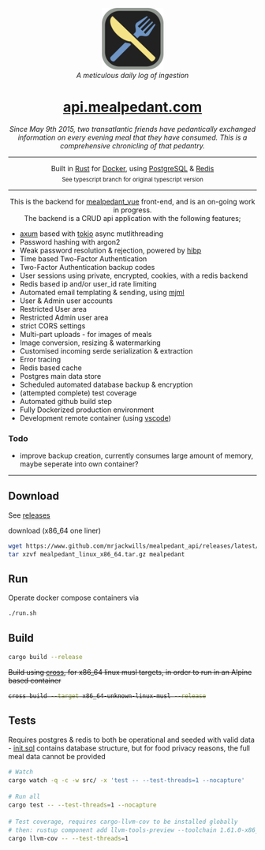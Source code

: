 <p align="center">
 <img src='./.github/logo.svg' width='125px'/>
 <br>
 <em>A meticulous daily log of ingestion</em>
 <h1 align="center">
 <a href='https://api.mealpedant.com/v1/incognito/online' target='_blank' rel='noopener noreferrer'>api.mealpedant.com</a>
  </h1>
</p>

<p align="center"><em>Since May 9th 2015, two transatlantic friends have pedantically exchanged information on every evening meal that they have consumed. This is a comprehensive chronicling of that pedantry.</em></p>
<hr>

<p align="center">
	Built in <a href='https://www.rust-lang.org/' target='_blank' rel='noopener noreferrer'>Rust</a>
	for <a href='https://www.docker.com/' target='_blank' rel='noopener noreferrer'>Docker</a>,
	using <a href='https://www.postgresql.org/' target='_blank' rel='noopener noreferrer'>PostgreSQL</a>
	& <a href='https://www.redis.io/' target='_blank' rel='noopener noreferrer'>Redis</a> 
	<br>
	<sub> See typescript branch for original typescript version</sub>
</p>

<hr>

<p align="center">
	This is the backend for <a href='https://www.github.com/mrjackwills/mealpedant_vue' target='_blank' rel='noopener noreferrer'>mealpedant_vue</a> front-end, and is an on-going work in progress.
	<br>
	The backend is a CRUD api application with the following features;
	<ul>
		<li><a href="https://github.com/tokio-rs/axum" target='_blank' rel='noopener noreferrer'>axum</a> based with <a href='https://www.tokio.rs' target='_blank' rel='noopener noreferrer'>tokio</a> async mutlithreading</a>
		<li>Password hashing with argon2</li>
		<li>Weak password resolution & rejection, powered by <a href='https://haveibeenpwned.com/' target='_blank' rel='noopener noreferrer'>hibp</a></li>
		<li>Time based Two-Factor Authentication</li>
		<li>Two-Factor Authentication backup codes</li>
		<li>User sessions using private, encrypted, cookies, with a redis backend</li>
		<li>Redis based ip and/or user_id rate limiting</li>
		<li>Automated email templating & sending, using <a href='https://mjml.io/' target='_blank' rel='noopener noreferrer'>mjml</a></li>
		<li>User & Admin user accounts</li>
		<li>Restricted User area</li>
		<li>Restricted Admin user area</li>
		<li>strict CORS settings</li>
		<li>Multi-part uploads - for images of meals</li>
		<li>Image conversion, resizing & watermarking</li>
		<li>Customised incoming serde serialization & extraction</li>
		<li>Error tracing</li>
		<li>Redis based cache</li>
		<li>Postgres main data store</li>
		<li>Scheduled automated database backup & encryption</li>
		<li>(attempted complete) test coverage</li>
		<li>Automated github build step</li>
		<li>Fully Dockerized production environment</li>
		<li>Development remote container (using <a href="https://code.visualstudio.com/docs/remote/containers" target='_blank' rel='noopener noreferrer'>vscode</a>)</li>
	</ul>
<p>

### Todo
+ improve backup creation, currently consumes large amount of memory, maybe seperate into own container?
---

## Download

See <a href="https://github.com/mrjackwills/mealpedant_api/releases" target='_blank' rel='noopener noreferrer'>releases</a>

download (x86_64 one liner)

```bash
wget https://www.github.com/mrjackwills/mealpedant_api/releases/latest/download/mealpedant_linux_x86_64.tar.gz &&
tar xzvf mealpedant_linux_x86_64.tar.gz mealpedant
```

## Run

Operate docker compose containers via

```bash
./run.sh
```

## Build

```bash
cargo build --release
```
<strike>
Build using <a href='https://github.com/cross-rs/cross' target='_blank' rel='noopener noreferrer'>cross</a>, for x86_64 linux musl targets, in order to run in an Alpine based container

```bash
cross build --target x86_64-unknown-linux-musl --release
```
</strike>

## Tests

Requires postgres & redis to both be operational and seeded with valid data - <a href="https://github.com/mrjackwills/mealpedant_api/blob/main/src/database/postgres/init.sql" target='_blank' rel='noopener noreferrer'>init.sql</a> contains database structure, but for food privacy reasons, the full meal data cannot be provided

```bash
# Watch
cargo watch -q -c -w src/ -x 'test -- --test-threads=1 --nocapture'

# Run all 
cargo test -- --test-threads=1 --nocapture

# Test coverage, requires cargo-llvm-cov to be installed globally
# then: rustup component add llvm-tools-preview --toolchain 1.61.0-x86_64-unknown-linux-gnu
cargo llvm-cov -- --test-threads=1
```
